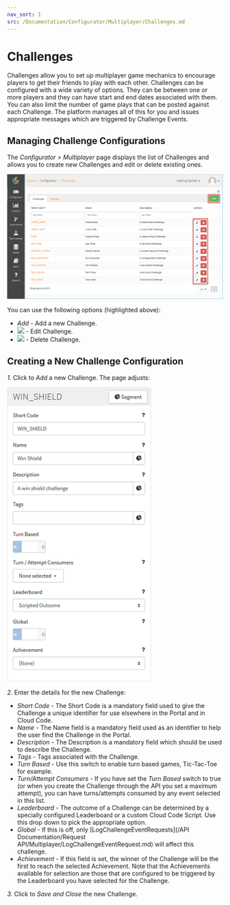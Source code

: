 ```yaml
---
nav_sort: 1
src: /Documentation/Configurator/Multiplayer/Challenges.md
---
```


# Challenges

Challenges allow you to set up multiplayer game mechanics to encourage players to get their friends to play with each other. Challenges can be configured with a wide variety of options. They can be between one or more players and they can have start and end dates associated with them. You can also limit the number of game plays that can be posted against each Challenge. The platform manages all of this for you and issues appropriate messages which are triggered by Challenge Events.

## Managing Challenge Configurations

The *Configurator > Multiplayer* page displays the list of Challenges and allows you to create new Challenges and edit or delete existing ones.

![](img/Challenges/3.png)


You can use the following options (highlighted above):

 * *Add* - Add a new Challenge.
 * ![](/img/icons/editicon.png) - Edit Challenge.
 * ![](/img/icons/deleteicon.png) - Delete Challenge.

## Creating a New Challenge Configuration

*1.* Click to *Add* a new Challenge. The page adjusts:

![](img/Challenges/4.png)

*2.* Enter the details for the new Challenge:
  * *Short Code* \- The Short Code is a mandatory field used to give the Challenge a unique identifier for use elsewhere in the Portal and in Cloud Code.
  * *Name* \- The Name field is a mandatory field used as an identifier to help the user find the Challenge in the Portal.
  * *Description* \- The Description is a mandatory field which should be used to describe the Challenge.
  * *Tags* \- Tags associated with the Challenge.
  * *Turn Based* \- Use this switch to enable turn based games, Tic-Tac-Toe for example.
  * *Turn/Attempt Consumers* \- If you have set the *Turn Based* switch to true (or when you create the Challenge through the API you set a maximum attempt), you can have turns/attempts consumed by any event selected in this list.
  * *Leaderboard* \- The outcome of a Challenge can be determined by a specially configured Leaderboard or a custom Cloud Code Script. Use this drop down to pick the appropriate option.
  * *Global* \- If this is off, only [LogChallengeEventRequests](/API Documentation/Request API/Multiplayer/LogChallengeEventRequest.md) will affect this challenge.
  * *Achievement* \- If this field is set, the winner of the Challenge will be the first to reach the selected Achievement. Note that the Achievements available for selection are those that are configured to be triggered by the Leaderboard you have selected for the Challenge.

*3.* Click to *Save and Close* the new Challenge.
